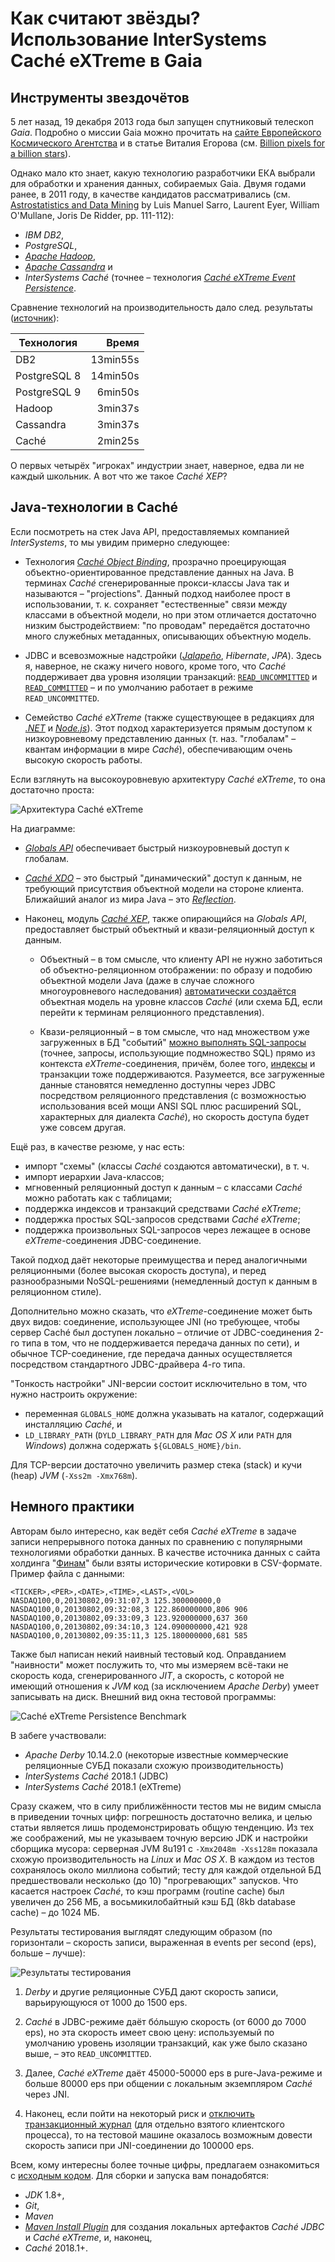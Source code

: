 # Как считают звёзды? Использование InterSystems Caché eXTreme в Gaia

## Инструменты звездочётов

5 лет назад, 19 декабря 2013 года был запущен спутниковый телескоп _Gaia_.
Подробно о миссии Gaia можно прочитать на
[сайте Европейского Космического Агентства](http://sci.esa.int/gaia/) и в статье
Виталия Егорова (см.
[Billion pixels for a billion stars](https://translate.google.com/translate?sl=ru&tl=en&u=https%3A%2F%2Fzelenyikot.livejournal.com%2F25742.html)).

Однако мало кто знает, какую технологию разработчики ЕКА выбрали для обработки и
хранения данных, собираемых Gaia. Двумя годами ранее, в 2011 году, в качестве
кандидатов рассматривались (см.
[Astrostatistics and Data Mining](https://books.google.com/books?id=ys-e0SotvBoC&amp;lpg=PA109&amp;ots=ut05m7Pem5&amp;dq=Astrometric%20Global%20Iterative%20Solution%20Intersystems&amp;hl=ru&amp;pg=PA112#v=onepage&amp;q=Astrometric%20Global%20Iterative%20Solution%20Intersystems&amp;f=false)
by Luis Manuel Sarro, Laurent Eyer, William O'Mullane, Joris De Ridder, pp.
111-112):

 - _IBM DB2_,
 - _PostgreSQL_,
 - _[Apache Hadoop](https://hadoop.apache.org/)_,
 - _[Apache Cassandra](https://cassandra.apache.org/)_ и
 - _InterSystems Caché_ (точнее – технология _[Caché eXTreme Event Persistence](https://docs.intersystems.com/latest/csp/docbook/DocBook.UI.Page.cls?KEY=BXJV_xep)_. 
 
Сравнение технологий на производительность дало след. результаты ([источник](images/book-fragment.png)): 

| Технология   | Время    |
|--------------|---------:|
| DB2          | 13min55s |
| PostgreSQL 8 | 14min50s |
| PostgreSQL 9 |  6min50s |
| Hadoop       |  3min37s |
| Cassandra    |  3min37s |
| Caché        |  2min25s |
     
О первых четырёх "игроках" индустрии знает, наверное, едва ли не каждый
школьник. А вот что же такое _Caché XEP_?

## Java-технологии в Caché

Если посмотреть на стек Java API, предоставляемых компанией _InterSystems_, то
мы увидим примерно следующее:

 - Технология
 _[Caché Object Binding](https://docs.intersystems.com/latest/csp/docbook/DocBook.UI.Page.cls?KEY=BLJV)_,
 прозрачно проецирующая объектно-ориентированное представление данных на Java.
 В терминах _Caché_ сгенерированные прокси-классы Java так и называются –
 "projections". Данный подход наиболее прост в использовании, т. к. сохраняет
 "естественные" связи между классами в объектной модели, но при этом отличается
 достаточно низким быстродействием: "по проводам" передаётся достаточно много
 служебных метаданных, описывающих объектную модель.
 
 - JDBC и всевозможные надстройки
 (_[Jalapeño](https://docs.intersystems.com/ens20162/csp/docbook/DocBook.UI.Page.cls?KEY=GBJJ)_,
 _Hibernate_, _JPA_). Здесь я, наверное, не скажу ничего нового, кроме того, что
 _Caché_ поддерживает два уровня изоляции транзакций:
 [`READ_UNCOMMITTED`](https://docs.oracle.com/javase/8/docs/api/java/sql/Connection.html#TRANSACTION_READ_UNCOMMITTED)
 и [`READ_COMMITTED`](https://docs.oracle.com/javase/8/docs/api/java/sql/Connection.html#TRANSACTION_READ_COMMITTED)
 – и по умолчанию работает в режиме `READ_UNCOMMITTED`.

 - Семейство _Caché eXTreme_ (также существующее в редакциях для
 _[.NET](https://docs.intersystems.com/latest/csp/docbook/DocBook.UI.Page.cls?KEY=BXNT)_
 и _[Node.js](https://docs.intersystems.com/latest/csp/docbook/DocBook.UI.Page.cls?KEY=BXJS)_).
 Этот подход характеризуется прямым доступом к низкоуровневому представлению
 данных (т. наз. "глобалам" – квантам информации в мире _Caché_), обеспечивающим
 очень высокую скорость работы.

Если взглянуть на высокоуровневую архитектуру _Caché eXTreme_, то она достаточно
проста:

![Архитектура _Caché eXTreme_](images/architecture.png)

На диаграмме:

 - _[Globals API](https://docs.intersystems.com/ens20162/csp/docbook/DocBook.UI.Page.cls?KEY=BXJV_globals)_
 обеспечивает быстрый низкоуровневый доступ к глобалам.

 - _[Caché XDO](https://docs.intersystems.com/ens20152/csp/docbook/DocBook.UI.Page.cls?KEY=BXJV_dynamic)_
 – это быстрый "динамический" доступ к данным, не требующий присутствия
 объектной модели на стороне клиента. Ближайший аналог из мира Java – это
 _[Reflection](https://en.wikipedia.org/wiki/Reflection_%28computer_programming%29#Java)_.

 - Наконец, модуль _[Caché XEP](https://docs.intersystems.com/latest/csp/docbook/DocBook.UI.Page.cls?KEY=BXJV_xep)_,
 также опирающийся на _Globals API_, предоставляет быстрый объектный и
 квази-реляционный доступ к данным.

   - Объектный – в том смысле, что клиенту API не нужно заботиться об
   объектно-реляционном отображении: по образу и подобию объектной модели Java
   (даже в случае сложного многоуровневого наследования)
   [автоматически создаётся](https://docs.intersystems.com/latest/csp/docbook/DocBook.UI.Page.cls?KEY=BXJV_xep_import)
   объектная модель на уровне классов _Caché_ (или схема БД, если перейти к
   терминам реляционного представления).

   - Квази-реляционный – в том смысле, что над множеством уже загруженных в БД
   "событий" [можно выполнять SQL-запросы](https://docs.intersystems.com/latest/csp/docbook/DocBook.UI.Page.cls?KEY=BXJV_xep_queries)
   (точнее, запросы, использующие подмножество SQL) прямо из контекста
   _eXTreme_-соединения, причём, более того,
   [индексы](https://docs.intersystems.com/latest/csp/docbook/DocBook.UI.Page.cls?KEY=BXJV_xep_events_indexing)
   и транзакции тоже поддерживаются. Разумеется, все загруженные данные
   становятся немедленно доступны через JDBC посредством реляционного
   представления (с возможностью использования всей мощи ANSI SQL плюс
   расширений SQL, характерных для диалекта _Caché_), но скорость доступа будет
   уже совсем другая.

Ещё раз, в качестве резюме, у нас есть:

 - импорт "схемы" (классы _Caché_ создаются автоматически), в т. ч.
 - импорт иерархии Java-классов;
 - мгновенный реляционный доступ к данным – с классами _Caché_ можно работать
 как с таблицами;
 - поддержка индексов и транзакций средствами _Caché eXTreme_;
 - поддержка простых SQL-запросов средствами _Caché eXTreme_;
 - поддержка произвольных SQL-запросов через лежащее в основе
 _eXTreme_-соединения JDBC-соединение.

Такой подход даёт некоторые преимущества и перед аналогичными реляционными
(более высокая скорость доступа), и перед разнообразными NoSQL-решениями
(немедленный доступ к данным в реляционном стиле).

Дополнительно можно сказать, что _eXTreme_-соединение может быть двух
видов: соединение, использующее JNI (но требующее, чтобы сервер Caché был
доступен локально – отличие от JDBC-соединения 2-го типа в том, что не
поддерживается передача данных по сети), и обычное TCP-соединение, где передача
данных осуществляется посредством стандартного JDBC-драйвера 4-го типа.

"Тонкость настройки" JNI-версии состоит исключительно в том, что нужно настроить
окружение:

 - переменная `GLOBALS_HOME` должна указывать на каталог, содержащий инсталляцию
 _Caché_, и
 - `LD_LIBRARY_PATH` (`DYLD_LIBRARY_PATH` для _Mac OS X_ или `PATH` для
 _Windows_) должна содержать `${GLOBALS_HOME}/bin`.

Для TCP-версии достаточно увеличить размер стека (stack) и кучи (heap) _JVM_
(`-Xss2m -Xmx768m`).

## Немного практики

Авторам было интересно, как ведёт себя _Caché eXTreme_ в задаче записи
непрерывного потока данных по сравнению с популярными технологиями обработки
данных. В качестве источника данных с сайта холдинга
"[Финам](https://www.finam.ru/profile/mirovye-indeksy/nasdaq/export/)"
были взяты исторические котировки в CSV-формате. Пример файла с данными:

```
<TICKER>,<PER>,<DATE>,<TIME>,<LAST>,<VOL>
NASDAQ100,0,20130802,09:31:07,3 125.300000000,0
NASDAQ100,0,20130802,09:32:08,3 122.860000000,806 906
NASDAQ100,0,20130802,09:33:09,3 123.920000000,637 360
NASDAQ100,0,20130802,09:34:10,3 124.090000000,421 928
NASDAQ100,0,20130802,09:35:11,3 125.180000000,681 585
```

Также был написан некий наивный тестовый код. Оправданием "наивности" может
послужить то, что мы измеряем всё-таки не скорость кода, сгенерированного _JIT_,
а скорость, с которой не имеющий отношения к _JVM_ код (за исключением _Apache
Derby_) умеет записывать на диск. Внешний вид окна тестовой программы:

![Caché eXTreme Persistence Benchmark](persistence-benchmark.png)

В забеге участвовали:

 - _Apache Derby_ 10.14.2.0 (некоторые известные коммерческие реляционные СУБД
 показали схожую производительность)
 - _InterSystems Caché_ 2018.1 (JDBC)
 - _InterSystems Caché_ 2018.1 (eXTreme)

Сразу скажем, что в силу приближённости тестов мы не видим смысла в приведении
точных цифр: погрешность достаточно велика, и целью статьи является лишь
продемонстрировать общую тенденцию. Из тех же соображений, мы не указываем
точную версию JDK и настройки сборщика мусора: серверная JVM 8u191 с `-Xmx2048m
-Xss128m` показала схожую производительность на _Linux_ и _Mac OS X_. В каждом
из тестов сохранялось около миллиона событий; тесту для каждой отдельной БД
предшествовали несколько (до 10) "прогревающих" запусков. Что касается настроек
_Caché_, то кэш программ (routine cache) был увеличен до 256 МБ, а
восьмикилобайтный кэш БД (8kb database cache) – до 1024 МБ.

Результаты тестирования выглядят следующим образом (по горизонтали – скорость
записи, выраженная в events per second (eps), больше – лучше):

![Результаты тестирования](images/test-results.png)

 1. _Derby_ и другие реляционные СУБД дают скорость записи, варьирующуюся от 1000 
 до 1500 eps.

 1. _Caché_ в JDBC-режиме даёт бóльшую скорость (от 6000 до 7000 eps), но эта
 скорость имеет свою цену: используемый по умолчанию уровень изоляции транзакций,
 как уже было сказано выше, – это `READ_UNCOMMITTED`.

 1. Далее, _Caché eXTreme_ даёт 45000-50000 eps в pure-Java-режиме и больше 80000
 eps при общении с локальным экземпляром _Caché_ через JNI.
 
 1. Наконец, если пойти на некоторый риск и
 [отключить транзакционный журнал](https://docs.intersystems.com/latest/csp/docbook/DocBook.UI.Page.cls?KEY=GMSM_management_journaling)
 (для отдельно взятого клиентского процесса), то на тестовой машине оказалось
 возможным довести скорость записи при JNI-соединении до 100000 eps.

Всем, кому интересны более точные цифры, предлагаем ознакомиться с
[исходным кодом](https://github.com/unix-junkie/persistence-benchmark). Для
сборки и запуска вам понадобятся:
 
 - _JDK_ 1.8+,
 - _Git_,
 - _Maven_ 
 - _[Maven Install Plugin](https://maven.apache.org/plugins/maven-install-plugin/)_
 для создания локальных артефактов _Caché JDBC_ и _Caché eXTreme_, и, наконец,
 - _Caché_ 2018.1+.
